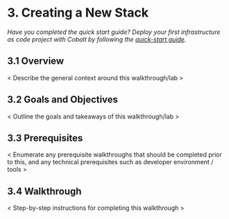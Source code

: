 # 3. Creating a New Stack
*Have you completed the quick start guide? Deploy your first infrastructure as code project with Cobalt by following the [quick-start guide](./2_QUICK_START_GUIDE.md).*
## 3.1 Overview
< Describe the general context around this walkthrough/lab >

## 3.2 Goals and Objectives
< Outline the goals and takeaways of this walkthrough/lab >

## 3.3 Prerequisites
< Enumerate any prerequisite walkthroughs that should be completed prior to this, and any technical prerequisites such as developer environment / tools >

## 3.4 Walkthrough
< Step-by-step instructions for completing this walkthrough >
